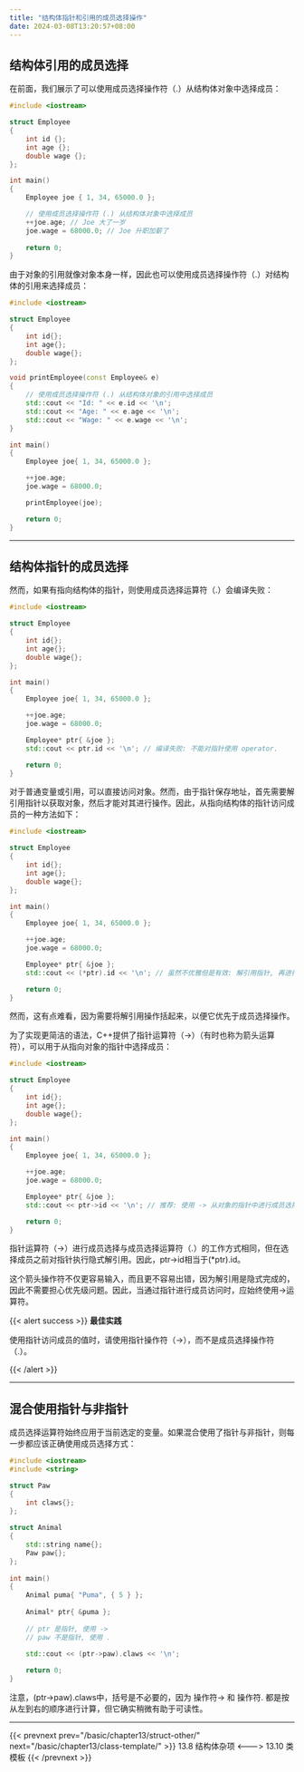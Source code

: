 ```yaml
---
title: "结构体指针和引用的成员选择操作"
date: 2024-03-08T13:20:57+08:00
---
```


## 结构体引用的成员选择

在前面，我们展示了可以使用成员选择操作符（.）从结构体对象中选择成员：

```C++
#include <iostream>

struct Employee
{
    int id {};
    int age {};
    double wage {};
};

int main()
{
    Employee joe { 1, 34, 65000.0 };

    // 使用成员选择操作符 (.) 从结构体对象中选择成员
    ++joe.age; // Joe 大了一岁
    joe.wage = 68000.0; // Joe 升职加薪了
    
    return 0;
}
```

由于对象的引用就像对象本身一样，因此也可以使用成员选择操作符（.）对结构体的引用来选择成员：

```C++
#include <iostream>

struct Employee
{
    int id{};
    int age{};
    double wage{};
};

void printEmployee(const Employee& e)
{
    // 使用成员选择操作符 (.) 从结构体对象的引用中选择成员
    std::cout << "Id: " << e.id << '\n';
    std::cout << "Age: " << e.age << '\n';
    std::cout << "Wage: " << e.wage << '\n';
}

int main()
{
    Employee joe{ 1, 34, 65000.0 };

    ++joe.age;
    joe.wage = 68000.0;

    printEmployee(joe);

    return 0;
}
```

***
## 结构体指针的成员选择

然而，如果有指向结构体的指针，则使用成员选择运算符（.）会编译失败：

```C++
#include <iostream>

struct Employee
{
    int id{};
    int age{};
    double wage{};
};

int main()
{
    Employee joe{ 1, 34, 65000.0 };

    ++joe.age;
    joe.wage = 68000.0;

    Employee* ptr{ &joe };
    std::cout << ptr.id << '\n'; // 编译失败: 不能对指针使用 operator. 

    return 0;
}
```

对于普通变量或引用，可以直接访问对象。然而，由于指针保存地址，首先需要解引用指针以获取对象，然后才能对其进行操作。因此，从指向结构体的指针访问成员的一种方法如下：

```C++
#include <iostream>

struct Employee
{
    int id{};
    int age{};
    double wage{};
};

int main()
{
    Employee joe{ 1, 34, 65000.0 };

    ++joe.age;
    joe.wage = 68000.0;

    Employee* ptr{ &joe };
    std::cout << (*ptr).id << '\n'; // 虽然不优雅但是有效: 解引用指针, 再进行成员选择

    return 0;
}
```

然而，这有点难看，因为需要将解引用操作括起来，以便它优先于成员选择操作。

为了实现更简洁的语法，C++提供了指针运算符（->）（有时也称为箭头运算符），可以用于从指向对象的指针中选择成员：

```C++
#include <iostream>

struct Employee
{
    int id{};
    int age{};
    double wage{};
};

int main()
{
    Employee joe{ 1, 34, 65000.0 };

    ++joe.age;
    joe.wage = 68000.0;

    Employee* ptr{ &joe };
    std::cout << ptr->id << '\n'; // 推荐: 使用 -> 从对象的指针中进行成员选择

    return 0;
}
```

指针运算符（->）进行成员选择与成员选择运算符（.）的工作方式相同，但在选择成员之前对指针执行隐式解引用。因此，ptr->id相当于(*ptr).id。

这个箭头操作符不仅更容易输入，而且更不容易出错，因为解引用是隐式完成的，因此不需要担心优先级问题。因此，当通过指针进行成员访问时，应始终使用->运算符。

{{< alert success >}}
**最佳实践**

使用指针访问成员的值时，请使用指针操作符（->），而不是成员选择操作符（.）。

{{< /alert >}}

***
## 混合使用指针与非指针

成员选择运算符始终应用于当前选定的变量。如果混合使用了指针与非指针，则每一步都应该正确使用成员选择方式：

```C++
#include <iostream>
#include <string>

struct Paw
{
    int claws{};
};
 
struct Animal
{
    std::string name{};
    Paw paw{};
};
 
int main()
{
    Animal puma{ "Puma", { 5 } };
 
    Animal* ptr{ &puma };
 
    // ptr 是指针, 使用 ->
    // paw 不是指针, 使用 .

    std::cout << (ptr->paw).claws << '\n';
 
    return 0;
}
```

注意，(ptr->paw).claws中，括号是不必要的，因为 操作符-> 和 操作符. 都是按从左到右的顺序进行计算，但它确实稍微有助于可读性。

***

{{< prevnext prev="/basic/chapter13/struct-other/" next="/basic/chapter13/class-template/" >}}
13.8 结构体杂项
<--->
13.10 类模板
{{< /prevnext >}}
